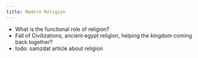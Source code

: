 ```yaml
---
title: Modern Religion
---
```

- What is the functional role of religion?
- Fall of Civilizations, ancient egypt religion, helping the kingdom coming back together?
- todo: samzdat article about religion
